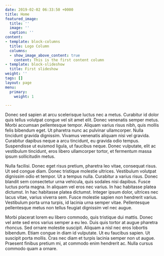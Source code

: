 ```yaml
---
date: 2019-02-02 06:33:50 +0000
title: Home
featured_image:
  title: ''
  image: ''
  caption: ''
content:
- template: block-columns
  title: Logo Column
  columns:
  - show_image_above_content: true
    content: This is the first content column
- template: block-slideshow
  title: First slideshow
weight: ''
tags: []
layout: page
menu:
  primary:
    weight: 1

---
```

Donec sed sapien at arcu scelerisque luctus nec a metus. Curabitur id dolor quis tellus volutpat congue vel sit amet elit. Donec venenatis semper metus. Morbi accumsan pellentesque tempor. Aliquam varius risus nibh, quis mollis felis bibendum eget. Ut pharetra nunc ac pulvinar ullamcorper. Nulla tincidunt gravida dignissim. Vivamus venenatis aliquam nisi vel gravida. Curabitur dapibus neque a arcu tincidunt, eu gravida odio tempus. Suspendisse ut euismod ligula, ut faucibus neque. Donec vulputate, elit ac vestibulum tincidunt, eros libero ullamcorper tortor, et fermentum massa ipsum sollicitudin metus.

Nulla facilisi. Donec eget risus pretium, pharetra leo vitae, consequat risus. Ut sed congue diam. Donec tristique molestie ultrices. Vestibulum volutpat dignissim odio et tempor. Ut a tempus nulla. Curabitur a varius risus. Donec blandit sem consectetur urna vehicula, quis sodales nisi dapibus. Fusce luctus porta magna. In aliquam vel eros nec varius. In hac habitasse platea dictumst. In hac habitasse platea dictumst. Integer ipsum dolor, ultrices nec lacus vitae, varius viverra sem. Fusce molestie sapien non hendrerit varius. Vestibulum porta urna turpis, id lacinia urna semper vitae. Pellentesque pellentesque metus non tellus feugiat dignissim vel nec augue.

Morbi placerat lorem eu libero commodo, quis tristique dui mattis. Donec vel ante sed eros varius semper a eu leo. Duis quis tortor at augue pharetra rhoncus. Sed ornare molestie suscipit. Aliquam a nisl nec eros lobortis bibendum. Etiam congue in diam id vulputate. Ut eu faucibus sapien. Ut suscipit porta mollis. Cras nec diam et turpis lacinia semper non ut augue. Praesent finibus pretium mi, at commodo enim hendrerit ac. Nulla cursus commodo quam a ornare.